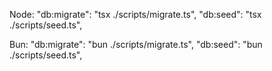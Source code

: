 Node:
"db:migrate": "tsx ./scripts/migrate.ts",
"db:seed": "tsx ./scripts/seed.ts",

Bun:
"db:migrate": "bun ./scripts/migrate.ts",
"db:seed": "bun ./scripts/seed.ts",